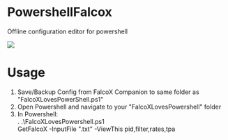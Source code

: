 # PowershellFalcox
Offline configuration editor for powershell

<img src='https://github.com/tedelm/PowershellFalcox/blob/master/Get.PNG'>


# Usage
1. Save/Backup Config from FalcoX Companion to same folder as "FalcoXLovesPowerShell.ps1"
2. Open Powershell and navigate to your "FalcoXLovesPowershell" folder
3. In Powershell:</br>
. .\FalcoXLovesPowershell.ps1</br>
GetFalcoX -InputFile "<path to your falcoX backup file>.txt" -ViewThis pid,filter,rates,tpa</br>
